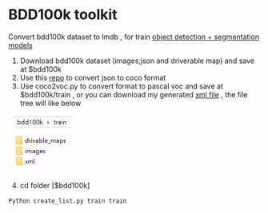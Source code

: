 # BDD100k toolkit

Convert bdd100k dataset to lmdb , for train [object detection + segmentation models](https://github.com/eric612/MobileNet-YOLO)

1. Download bdd100k dataset (images,json and driverable map) and save at $bdd100k
2. Use this [repo](https://github.com/ucbdrive/bdd-data) to convert json to coco format
3. Use coco2voc.py to convert format to pascal voc and save at $bdd100k/train , or you can download my generated [xml file](https://drive.google.com/open?id=1hqLh24jZqk2Ih-PMccrldHxjzBLAQGjr) , the file tree will like below 

![alt](example.png)

4. cd folder [$bdd100k] 
```
Python create_list.py train train
```
